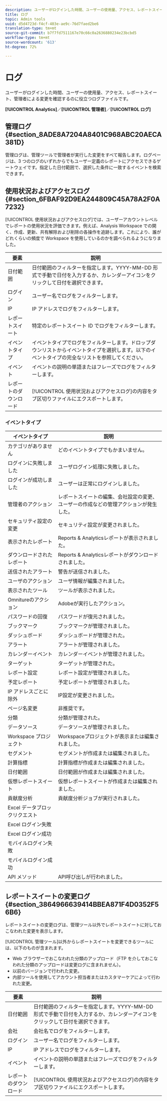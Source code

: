 ```yaml
---
description: ユーザーがログインした時間、ユーザーの使用量、アクセス、レポートスイート、管理者による変更を確認するのに役立つログファイルです。
title: ログ
topic: Admin tools
uuid: d5d4723d-f4cf-403e-ae9c-76d7faed2be6
translation-type: tm+mt
source-git-commit: b7f7fd7511167e70c66c0a2636880234e23bcbd5
workflow-type: tm+mt
source-wordcount: '613'
ht-degree: 72%

---
```



# ログ

ユーザーがログインした時間、ユーザーの使用量、アクセス、レポートスイート、管理者による変更を確認するのに役立つログファイルです。

**[!UICONTROL Analytics]**／**[!UICONTROL 管理者]**／**[!UICONTROL ログ]**

## 管理ログ {#section_8ADE8A7204A8401C968ABC20AECA381D}

管理ログは、管理ツールで管理者が実行した変更をすべて報告します。ログページは、3 つのログのいずれからでもユーザー定義のレポートにアクセスできるゲートウェイです。指定した日付範囲で、選択した条件に一致するイベントを検索できます。

## 使用状況およびアクセスログ {#section_6FBAF92D9EA244809C45A78A2F0A7232}

[!UICONTROL 使用状況およびアクセスログ]では、ユーザーアカウントレベルでレポートの使用状況を評価できます。例えば、Analysis Workspace での開く、作成、更新、共有解除および削除の各操作を追跡します。これにより、誰がどれくらいの頻度で Workspace を使用しているのかを調べられるようになりました。

| 要素 | 説明 |
|---|---|
| 日付範囲 | 日付範囲のフィルターを指定します。YYYY-MM-DD 形式で手動で日付を入力するか、カレンダーアイコンをクリックして日付を選択できます。 |
| ログイン | ユーザー名でログをフィルターします。 |
| IP | IP アドレスでログをフィルターします。 |
| レポートスイート | 特定のレポートスイート ID でログをフィルターします。 |
| イベントタイプ | イベントタイプでログをフィルターします。ドロップダウンリストからイベントタイプを選択します。以下のイベントタイプの完全なリストを参照してください。 |
| イベント | イベントの説明の単語またはフレーズでログをフィルターします。 |
| レポートのダウンロード | [!UICONTROL 使用状況およびアクセスログ]の内容をタブ区切りファイルにエクスポートします。 |

### イベントタイプ

| イベントタイプ | 説明 |
| --- |--- |
| カテゴリがありません | どのイベントタイプでもかまいません。 |
| ログインに失敗しました | ユーザログイン処理に失敗しました。 |
| ログインが成功しました | ユーザーは正常にログインしました。 |
| 管理者のアクション | レポートスイートの編集、会社設定の変更、ユーザーの作成などの管理アクションが発生した。 |
| セキュリティ設定の変更 | セキュリティ設定が変更されました。 |
| 表示されたレポート | Reports &amp; Analyticsレポートが表示されました。 |
| ダウンロードされたレポート | Reports &amp; Analyticsレポートがダウンロードされました。 |
| 送信されたアラート | 警告が送信されました。 |
| ユーザのアクション | ユーザ情報が編集されました。 |
| 表示されたツール | ツールが表示されました。 |
| Omnitureのアクション | Adobeが実行したアクション。 |
| パスワードの回復 | パスワードが復元されました。 |
| ブックマーク | ブックマークが管理されました。 |
| ダッシュボード | ダッシュボードが管理された。 |
| アラート | アラートが管理されました。 |
| カレンダーイベント | カレンダーイベントが管理されました。 |
| ターゲット | ターゲットが管理された。 |
| レポート設定 | レポート設定が管理されました。 |
| 予定レポート | 予定レポートが管理されました。 |
| IP アドレスごとに除外 | IP設定が変更されました。 |
| ページ名変更 | 非推奨です。 |
| 分類 | 分類が管理された。 |
| データソース | データソースが管理されました。 |
| Workspace プロジェクト | Workspaceプロジェクトが表示または編集されました。 |
| セグメント | セグメントが作成または編集されました。 |
| 計算指標 | 計算指標が作成または編集されました。 |
| 日付範囲 | 日付範囲が作成または編集されました。 |
| 仮想レポートスイート | 仮想レポートスイートが作成または編集されました。 |
| 貢献度分析 | 貢献度分析ジョブが実行されました。 |
| Excel データブロックリクエスト |  |
| Excel ログイン失敗 |  |
| Excel ログイン成功 |  |
| モバイルログイン失敗 |  |
| モバイルログイン成功 |  |
| API メソッド | API呼び出しが行われました。 |


## レポートスイートの変更ログ {#section_3864966639414BBEA871F4D0352F56B6}

レポートスイートの変更ログは、管理ツール以外でレポートスイートに対しておこなわれた変更を表示します。

[!UICONTROL 管理ツール]以外からレポートスイートを変更できるツールには、以下のものが含まれます。

* Web ブラウザーでおこなわれた分類のアップロード（FTP を介しておこなわれた分類のアップロードは変更ログに含まれません）。
* 以前のバージョンで行われた変更。
* 内部ツールを使用してアカウント担当者またはカスタマーケアによって行われた変更。

| 要素 | 説明 |
|---|---|
| 日付範囲 | 日付範囲のフィルターを指定します。YYYY-MM-DD 形式で手動で日付を入力するか、カレンダーアイコンをクリックして日付を選択できます。 |
| 会社 | 会社名でログをフィルターします。 |
| ログイン | ユーザー名でログをフィルターします。 |
| IP | IP アドレスでログをフィルターします。 |
| イベント | イベントの説明の単語またはフレーズでログをフィルターします。 |
| レポートのダウンロード | [!UICONTROL 使用状況およびアクセスログ]の内容をタブ区切りファイルにエクスポートします。 |

